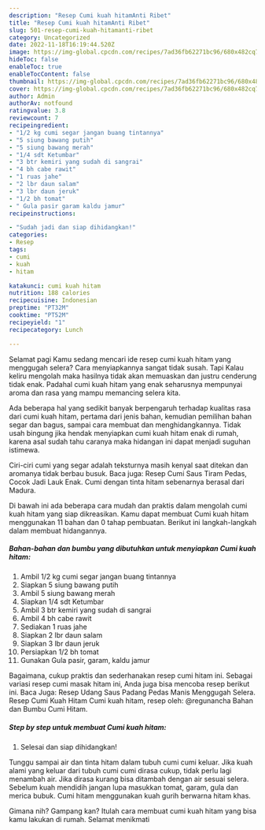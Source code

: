 ```yaml
---
description: "Resep Cumi kuah hitamAnti Ribet"
title: "Resep Cumi kuah hitamAnti Ribet"
slug: 501-resep-cumi-kuah-hitamanti-ribet
category: Uncategorized
date: 2022-11-18T16:19:44.520Z
image: https://img-global.cpcdn.com/recipes/7ad36fb62271bc96/680x482cq70/cumi-kuah-hitam-foto-resep-utama.jpg
hideToc: false
enableToc: true
enableTocContent: false
thumbnail: https://img-global.cpcdn.com/recipes/7ad36fb62271bc96/680x482cq70/cumi-kuah-hitam-foto-resep-utama.jpg
cover: https://img-global.cpcdn.com/recipes/7ad36fb62271bc96/680x482cq70/cumi-kuah-hitam-foto-resep-utama.jpg
author: Admin
authorAv: notfound
ratingvalue: 3.8
reviewcount: 7
recipeingredient:
- "1/2 kg cumi segar jangan buang tintannya"
- "5 siung bawang putih"
- "5 siung bawang merah"
- "1/4 sdt Ketumbar"
- "3 btr kemiri yang sudah di sangrai"
- "4 bh cabe rawit"
- "1 ruas jahe"
- "2 lbr daun salam"
- "3 lbr daun jeruk"
- "1/2 bh tomat"
- " Gula pasir garam kaldu jamur"
recipeinstructions:

- "Sudah jadi dan siap dihidangkan!"
categories:
- Resep
tags:
- cumi
- kuah
- hitam

katakunci: cumi kuah hitam 
nutrition: 188 calories
recipecuisine: Indonesian
preptime: "PT32M"
cooktime: "PT52M"
recipeyield: "1"
recipecategory: Lunch

---
```



Selamat pagi Kamu sedang mencari ide resep cumi kuah hitam yang menggugah selera? Cara menyiapkannya sangat tidak susah. Tapi Kalau keliru mengolah maka hasilnya tidak akan memuaskan dan justru cenderung tidak enak. Padahal cumi kuah hitam yang enak seharusnya mempunyai aroma dan rasa yang mampu memancing selera kita.


Ada beberapa hal yang sedikit banyak berpengaruh terhadap kualitas rasa dari cumi kuah hitam, pertama dari jenis bahan, kemudian pemilihan bahan segar dan bagus, sampai cara membuat dan menghidangkannya. Tidak usah bingung jika hendak menyiapkan cumi kuah hitam enak di rumah, karena asal sudah tahu caranya maka hidangan ini dapat menjadi suguhan istimewa.

Ciri-ciri cumi yang segar adalah teksturnya masih kenyal saat ditekan dan aromanya tidak berbau busuk. Baca juga: Resep Cumi Saus Tiram Pedas, Cocok Jadi Lauk Enak. Cumi dengan tinta hitam sebenarnya berasal dari Madura.


Di bawah ini ada beberapa cara mudah dan praktis dalam mengolah cumi kuah hitam yang siap dikreasikan. Kamu dapat membuat Cumi kuah hitam menggunakan 11 bahan dan 0 tahap pembuatan. Berikut ini langkah-langkah dalam membuat hidangannya.

<!--inarticleads1-->

##### Bahan-bahan dan bumbu yang dibutuhkan untuk menyiapkan Cumi kuah hitam:

1. Ambil 1/2 kg cumi segar jangan buang tintannya
1. Siapkan 5 siung bawang putih
1. Ambil 5 siung bawang merah
1. Siapkan 1/4 sdt Ketumbar
1. Ambil 3 btr kemiri yang sudah di sangrai
1. Ambil 4 bh cabe rawit
1. Sediakan 1 ruas jahe
1. Siapkan 2 lbr daun salam
1. Siapkan 3 lbr daun jeruk
1. Persiapkan 1/2 bh tomat
1. Gunakan  Gula pasir, garam, kaldu jamur


Bagaimana, cukup praktis dan sederhanakan resep cumi hitam ini. Sebagai variasi resep cumi masak hitam ini, Anda juga bisa mencoba resep berikut ini. Baca Juga: Resep Udang Saus Padang Pedas Manis Menggugah Selera. Resep Cumi Kuah Hitam Cumi kuah hitam, resep oleh: @regunancha Bahan dan Bumbu Cumi Hitam. 

<!--inarticleads2-->

##### Step by step untuk membuat Cumi kuah hitam:


1. Selesai dan siap dihidangkan!

Tunggu sampai air dan tinta hitam dalam tubuh cumi cumi keluar. Jika kuah alami yang keluar dari tubuh cumi cumi dirasa cukup, tidak perlu lagi menambah air. Jika dirasa kurang bisa ditambah dengan air sesuai selera. Sebelum kuah mendidih jangan lupa masukkan tomat, garam, gula dan merica bubuk. Cumi hitam menggunakan kuah gurih berwarna hitam khas. 

Gimana nih? Gampang kan? Itulah cara membuat cumi kuah hitam yang bisa kamu lakukan di rumah. Selamat menikmati
